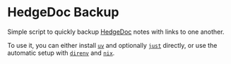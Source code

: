 # HedgeDoc Backup

Simple script to quickly backup [HedgeDoc](https://hedgedoc.org/) notes with
links to one another.

To use it, you can either install [`uv`](https://docs.astral.sh/uv/) and
optionally [`just`](https://just.systems/) directly, or use the automatic setup
with [`direnv`](https://direnv.net/) and [`nix`](https://nixos.org/download/).
